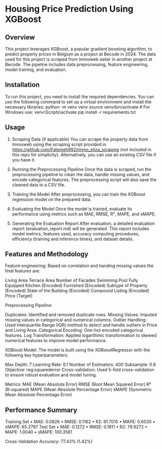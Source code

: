 # Housing Price Prediction Using XGBoost 
## Overview
This project leverages XGBoost, a popular gradient boosting algorithm, to predict property prices in Belgium as a project at Becode in 2024. The data used for this project is scraped from Immoweb ealier in another project at Becode. The pipeline includes data preprocessing, feature engineering, model training, and evaluation.
## Installation
To run this project, you need to install the required dependencies. You can use the following command to set up a virtual environment and install the necessary libraries:
python -m venv venv
source venv/bin/activate  # For Windows use: venv\Scripts\activate
pip install -r requirements.txt

## Usage
1. Scraping Data (if applicable)
You can scrape the property data from Immoweb using the scraping script provided in  https://github.com/Fatemeh992/immo_eliza_scraping (not included in this repo for simplicity). Alternatively, you can use an existing CSV file if you have it.

2. Running the Preprocessing Pipeline
Once the data is scraped, run the preprocessing pipeline to clean the data, handle missing values, and encode categorical features. The preprocessing script will also save the cleaned data to a CSV file.

3. Training the Model
After preprocessing, you can train the XGBoost regression model on the prepared data.

4. Evaluating the Model
Once the model is trained, evaluate its performance using metrics such as MAE, RMSE, R², MAPE, and sMAPE.

5. Generating the Evaluation Report
After evaluation, a detailed evaluation report (evaluation_report.md) will be generated. This report includes model metrics, features used, accuracy computing procedures, efficiency (training and inference times), and dataset details.

## Features and Methodology
Feature engineering:
Based on correlation and handing missing values the final features are:

Living Area
Terrace Area
Number of Facades
Swimming Pool
Fully Equipped Kitchen (Encoded)
Furnished (Encoded)
Subtype of Property (Encoded)
State of the Building (Encoded)
Compound Listing (Encoded)
Price (Target)

Preprocessing Pipeline:

Duplicates: Identified and removed duplicate rows.
Missing Values: Imputed missing values in categorical and numerical columns.
Outlier Handling: Used Interquartile Range (IQR) method to detect and handle outliers in Price and Living Area.
Categorical Encoding: One-hot encoded categorical features.
Log Transformation: Applied logarithmic transformation to skewed numerical features to improve model performance.

XGBoost Model:
The model is built using the XGBoostRegressor with the following key hyperparameters:

Max Depth: 7
Learning Rate: 0.1
Number of Estimators: 400
Subsample: 0.8
Objective: reg:squarederror
Cross-validation:
Used 5-fold cross-validation to ensure robust evaluation and model tuning.

Metrics:
MAE (Mean Absolute Error)
RMSE (Root Mean Squared Error)
R² (R-squared)
MAPE (Mean Absolute Percentage Error)
sMAPE (Symmetric Mean Absolute Percentage Error)
 ## Performance Summary
 Training Set
	•	MAE: 0.0826
	•	RMSE: 0.1162
	•	R2: 91.7015
	•	MAPE: 0.6530
	•	sMAPE: 65.2797
Test Set
	•	MAE: 0.1272
	•	RMSE: 0.1811
	•	R2: 79.9272
	•	MAPE: 1.0040
	•	sMAPE: 100.3561

Cross-Validation Accuracy: 77.43% (1.42%)
